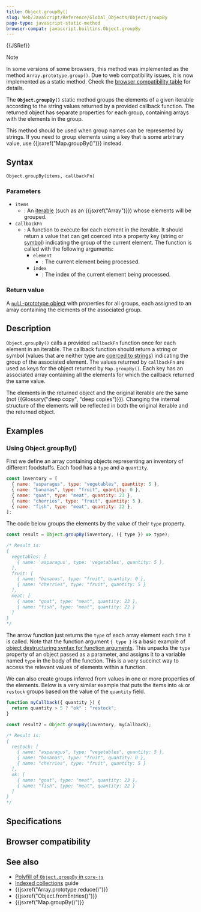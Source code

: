 ```yaml
---
title: Object.groupBy()
slug: Web/JavaScript/Reference/Global_Objects/Object/groupBy
page-type: javascript-static-method
browser-compat: javascript.builtins.Object.groupBy
---
```


{{JSRef}}

> [!NOTE]
> In some versions of some browsers, this method was implemented as the method `Array.prototype.group()`. Due to web compatibility issues, it is now implemented as a static method. Check the [browser compatibility table](#browser_compatibility) for details.

The **`Object.groupBy()`** static method groups the elements of a given iterable according to the string values returned by a provided callback function. The returned object has separate properties for each group, containing arrays with the elements in the group.

This method should be used when group names can be represented by strings. If you need to group elements using a key that is some arbitrary value, use {{jsxref("Map.groupBy()")}} instead.

<!-- {{EmbedInteractiveExample("pages/js/object-groupby.html")}} -->

## Syntax

```js-nolint
Object.groupBy(items, callbackFn)
```

### Parameters

- `items`
  - : An [iterable](/Web/JavaScript/Reference/Iteration_protocols#the_iterable_protocol) (such as an {{jsxref("Array")}}) whose elements will be grouped.
- `callbackFn`
  - : A function to execute for each element in the iterable. It should return a value that can get coerced into a property key (string or [symbol](/Web/JavaScript/Reference/Global_Objects/Symbol)) indicating the group of the current element. The function is called with the following arguments:
    - `element`
      - : The current element being processed.
    - `index`
      - : The index of the current element being processed.

### Return value

A [`null`-prototype object](/Web/JavaScript/Reference/Global_Objects/Object#null-prototype_objects) with properties for all groups, each assigned to an array containing the elements of the associated group.

## Description

`Object.groupBy()` calls a provided `callbackFn` function once for each element in an iterable. The callback function should return a string or symbol (values that are neither type are [coerced to strings](/Web/JavaScript/Reference/Global_Objects/String#string_coercion)) indicating the group of the associated element. The values returned by `callbackFn` are used as keys for the object returned by `Map.groupBy()`. Each key has an associated array containing all the elements for which the callback returned the same value.

The elements in the returned object and the original iterable are the same (not {{Glossary("deep copy", "deep copies")}}). Changing the internal structure of the elements will be reflected in both the original iterable and the returned object.

## Examples

### Using Object.groupBy()

First we define an array containing objects representing an inventory of different foodstuffs. Each food has a `type` and a `quantity`.

```js
const inventory = [
  { name: "asparagus", type: "vegetables", quantity: 5 },
  { name: "bananas", type: "fruit", quantity: 0 },
  { name: "goat", type: "meat", quantity: 23 },
  { name: "cherries", type: "fruit", quantity: 5 },
  { name: "fish", type: "meat", quantity: 22 },
];
```

The code below groups the elements by the value of their `type` property.

```js
const result = Object.groupBy(inventory, ({ type }) => type);

/* Result is:
{
  vegetables: [
    { name: 'asparagus', type: 'vegetables', quantity: 5 },
  ],
  fruit: [
    { name: "bananas", type: "fruit", quantity: 0 },
    { name: "cherries", type: "fruit", quantity: 5 }
  ],
  meat: [
    { name: "goat", type: "meat", quantity: 23 },
    { name: "fish", type: "meat", quantity: 22 }
  ]
}
*/
```

The arrow function just returns the `type` of each array element each time it is called. Note that the function argument `{ type }` is a basic example of [object destructuring syntax for function arguments](/Web/JavaScript/Reference/Operators/Destructuring_assignment#unpacking_properties_from_objects_passed_as_a_function_parameter). This unpacks the `type` property of an object passed as a parameter, and assigns it to a variable named `type` in the body of the function.
This is a very succinct way to access the relevant values of elements within a function.

We can also create groups inferred from values in one or more properties of the elements. Below is a very similar example that puts the items into `ok` or `restock` groups based on the value of the `quantity` field.

```js
function myCallback({ quantity }) {
  return quantity > 5 ? "ok" : "restock";
}

const result2 = Object.groupBy(inventory, myCallback);

/* Result is:
{
  restock: [
    { name: "asparagus", type: "vegetables", quantity: 5 },
    { name: "bananas", type: "fruit", quantity: 0 },
    { name: "cherries", type: "fruit", quantity: 5 }
  ],
  ok: [
    { name: "goat", type: "meat", quantity: 23 },
    { name: "fish", type: "meat", quantity: 22 }
  ]
}
*/
```

## Specifications



## Browser compatibility



## See also

- [Polyfill of `Object.groupBy` in `core-js`](https://github.com/zloirock/core-js#array-grouping)
- [Indexed collections](/Web/JavaScript/Guide/Indexed_collections) guide
- {{jsxref("Array.prototype.reduce()")}}
- {{jsxref("Object.fromEntries()")}}
- {{jsxref("Map.groupBy()")}}
